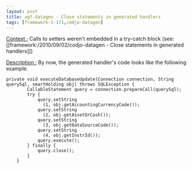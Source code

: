 ```yaml
---
layout: post
title: agf-datagen - Close statements in generated handlers
tags: [framework-1-171,codjo-datagen]
---
```

<u>Context :</u>
Calls to setters weren't embedded in a try-catch block (see: [[framework:/2010/09/02/codjo-datagen - Close statements in generated handlers]])

<u>Description :</u>
By now, the generated handler's code looks like the following example.

```
private void executeDatabaseUpdate(Connection connection, String querySql, smartHolding obj) throws SQLException {
        CallableStatement query = connection.prepareCall(querySql);
        try {
            query.setString
              (1, obj.getAccountingCurrencyCode());
            query.setString
              (2, obj.getAssetOrCash());
            query.setString
              (3, obj.getDataSourceCode());
            query.setString
              (4, obj.getInstrId());
            query.execute();
        } finally {
            query.close();
        }
    }

```